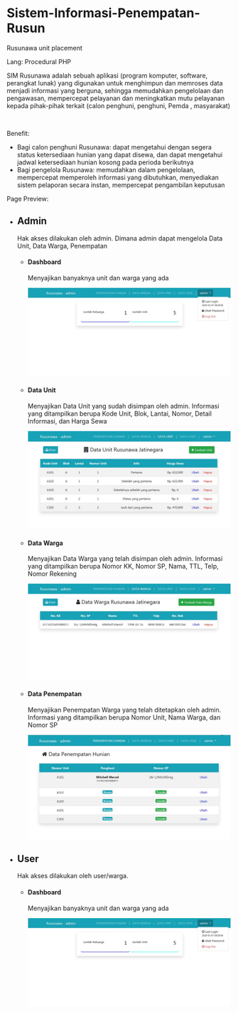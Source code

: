 # Sistem-Informasi-Penempatan-Rusun
Rusunawa unit placement

Lang: Procedural PHP

<p>SIM Rusunawa adalah sebuah aplikasi (program komputer, software, perangkat lunak) yang digunakan untuk menghimpun dan memroses data menjadi informasi yang berguna, sehingga memudahkan pengelolaan dan pengawasan, mempercepat pelayanan dan meningkatkan mutu pelayanan kepada pihak-pihak terkait (calon penghuni, penghuni, Pemda , masyarakat)</p>
<br>
<p>
	Benefit: 
<ul>
	<li>Bagi calon penghuni Rusunawa: dapat mengetahui dengan segera status ketersediaan hunian yang dapat disewa, dan dapat mengetahui jadwal ketersediaan hunian kosong pada perioda berikutnya</li>
	<li>Bagi pengelola Rusunawa: memudahkan dalam pengelolaan, mempercepat memperoleh informasi yang dibutuhkan, menyediakan sistem pelaporan secara instan, mempercepat pengambilan keputusan</li>
</p>
</ul>

Page Preview:

<ul>
	<li>
		<h2>Admin</h2>
		<p>Hak akses dilakukan oleh admin. Dimana admin dapat mengelola Data Unit, Data Warga, Penempatan</p>
		<ul>
			<li>
				<h4>Dashboard</h4>
				<p>Menyajikan banyaknya unit dan warga yang ada</p>
				<img src="img/ss/admin-dashboard.jpg">
			</li>
			<li>
				<h4>Data Unit</h4>
				<p>Menyajikan Data Unit yang sudah disimpan oleh admin. Informasi yang ditampilkan berupa Kode Unit, Blok, Lantai, Nomor, Detail Informasi, dan Harga Sewa</p>
				<img src="img/ss/admin-unit.jpg">
			</li>
			<li>
				<h4>Data Warga</h4>
				<p>Menyajikan Data Warga yang telah disimpan oleh admin. Informasi yang ditampilkan berupa Nomor KK, Nomor SP, Nama, TTL, Telp, Nomor Rekening</p>
				<img src="img/ss/admin-warga.jpg">
			</li>
			<li>
				<h4>Data Penempatan</h4>
				<p>Menyajikan Penempatan Warga yang telah ditetapkan oleh admin. Informasi yang ditampilkan berupa Nomor Unit, Nama Warga, dan Nomor SP</p>
				<img src="img/ss/admin-penempatan.jpg">
			</li>
		</ul>
	</li>
	<li>
		<h2>User</h2>
		<p>Hak akses dilakukan oleh user/warga.</p>
		<ul>
			<li>
				<h4>Dashboard</h4>
				<p>Menyajikan banyaknya unit dan warga yang ada</p>
				<img src="img/ss/admin-dashboard.jpg">
			</li>
		</ul>
	</li>
</ul>
